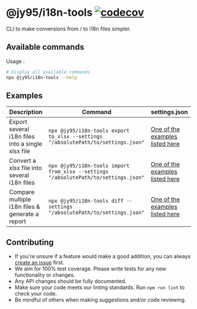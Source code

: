 # @jy95/i18n-tools [![codecov](https://codecov.io/gh/jy95/i18n-tools/branch/master/graph/badge.svg?token=PQDE2R2GYR)](https://codecov.io/gh/jy95/i18n-tools)

CLI to make conversions from / to i18n files simpler.

## Available commands

Usage :
```bash
# Display all available commands
npx @jy95/i18n-tools --help
```

## Examples

| Description                                       | Command | settings.json |
|---------------------------------------------------|---------|---------------|
| Export several i18n files into a single xlsx file | `npx @jy95/i18n-tools export to_xlsx --settings "/absolutePath/to/settings.json"` |  [One of the examples listed here](https://github.com/jy95/i18n-tools/wiki/Examples-of-settings.json#export-to_xlsx)  |
| Convert a xlsx file into several i18n files       | `npx @jy95/i18n-tools import from_xlsx --settings "/absolutePath/to/settings.json"` | [One of the examples listed here](https://github.com/jy95/i18n-tools/wiki/Examples-of-settings.json#import-from_xlsx) |
| Compare multiple i18n files & generate a report | `npx @jy95/i18n-tools diff --settings "/absolutePath/to/settings.json"` | [One of the examples listed here](https://github.com/jy95/i18n-tools/wiki/Examples-of-settings.json#diff) |

## Contributing

* If you're unsure if a feature would make a good addition, you can always [create an issue](https://github.com/jy95/i18n-tools/issues/new) first.
* We aim for 100% test coverage. Please write tests for any new functionality or changes.
* Any API changes should be fully documented.
* Make sure your code meets our linting standards. Run `npm run lint` to check your code.
* Be mindful of others when making suggestions and/or code reviewing.